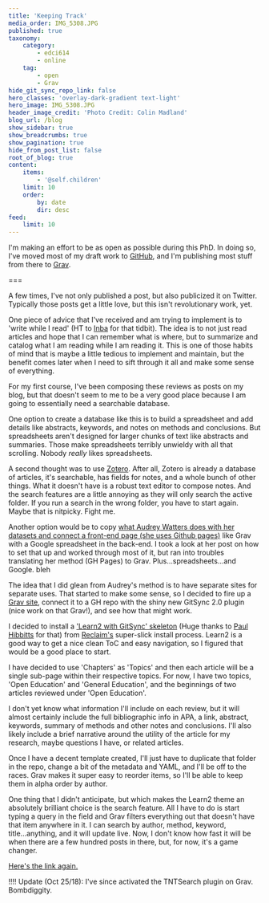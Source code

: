 ```yaml
---
title: 'Keeping Track'
media_order: IMG_5308.JPG
published: true
taxonomy:
    category:
        - edci614
        - online
    tag:
        - open
        - Grav
hide_git_sync_repo_link: false
hero_classes: 'overlay-dark-gradient text-light'
hero_image: IMG_5308.JPG
header_image_credit: 'Photo Credit: Colin Madland'
blog_url: /blog
show_sidebar: true
show_breadcrumbs: true
show_pagination: true
hide_from_post_list: false
root_of_blog: true
content:
    items:
        - '@self.children'
    limit: 10
    order:
        by: date
        dir: desc
feed:
    limit: 10
---
```


I'm making an effort to be as open as possible during this PhD. In doing so, I've moved most of my draft work to [GitHub](https://github.com/cmadland), and I'm publishing most stuff from there to [Grav](https://grav.madland.ca).

===

A few times, I've not only published a post, but also publicized it on Twitter. Typically those posts get a little love, but this isn't revolutionary work, yet.

One piece of advice that I've received and am trying to implement is to 'write while I read' (HT to [Inba](https://twitter.com/InbaKehoe) for that tidbit). The idea is to not just read articles and hope that I can remember what is where, but to summarize and catalog what I am reading while I am reading it. This is one of those habits of mind that is maybe a little tedious to implement and maintain, but the benefit comes later when I need to sift through it all and make some sense of everything.

For my first course, I've been composing these reviews as posts on my blog, but that doesn't seem to me to be a very good place because I am going to essentially need a searchable database.

One option to create a database like this is to build a spreadsheet and add details like  abstracts, keywords, and notes on methods and conclusions. But spreadsheets aren't designed for larger chunks of text like abstracts and summaries. Those make spreadsheets terribly unwieldy with all that scrolling. Nobody *really* likes spreadsheets.

A second thought was to use [Zotero](https://zotero.org). After all, Zotero is already a database of articles, it's searchable, has fields for notes, and a whole bunch of other things. What it doesn't have is a robust text editor to compose notes. And the search features are a little annoying as they will only search the active folder. If you run a search in the wrong folder, you have to start again. Maybe that is nitpicky. Fight me.

Another option would be to copy [what Audrey Watters does with her datasets and connect a front-end page (she uses Github pages)](http://data.hackeducation.com/2017/07/28/how-to) like Grav with a Google spreadsheet in the back-end. I took a look at her post on how to set that up and worked through most of it, but ran into troubles translating her method (GH Pages) to Grav. Plus...spreadsheets...and Google. bleh

The idea that I did glean from Audrey's method is to have separate sites for separate uses. That started to make some sense, so I decided to fire up a [Grav site](https://grav.madland.ca/articles), connect it to a GH repo with the shiny new GitSync 2.0 plugin (nice work on that Grav!), and see how that might work.

I decided to install a ['Learn2 with GitSync' skeleton](https://demo.hibbittsdesign.org/grav-learn2-git-sync/) (Huge thanks to [Paul Hibbitts](https://twitter.com/hibbittsdesign) for that) from [Reclaim's](https://reclaimhosting.com) super-slick install process. Learn2 is a good way to get a nice clean ToC and easy navigation, so I figured that would be a good place to start.

I have decided to use 'Chapters' as 'Topics' and then each article will be a single sub-page within their respective topics. For now, I have two topics, 'Open Education' and 'General Education', and the beginnings of two articles reviewed under 'Open Education'.

I don't yet know what information I'll include on each review, but it will almost certainly include the full bibliographic info in APA, a link, abstract, keywords, summary of methods and other notes and conclusions. I'll also likely include a brief narrative around the utility of the article for my research, maybe questions I have, or related articles.

Once I have a decent template created, I'll just have to duplicate that folder in the repo, change a bit of the metadata and YAML, and I'll be off to the races. Grav makes it super easy to reorder items, so I'll be able to keep them in alpha order by author.

One thing that I didn't anticipate, but which makes the Learn2 theme an absolutely brilliant choice is the search feature. All I have to do is start typing a query in the field and Grav filters everything out that doesn't have that item anywhere in it. I can search by author, method, keyword, title...anything, and it will update live. Now, I don't know how fast it will be when there are a few hundred posts in there, but, for now, it's a game changer.

[Here's the link again.](https://grav.madland.ca/articles)

!!!! Update (Oct 25/18): I've since activated the TNTSearch plugin on Grav. Bombdiggity.
